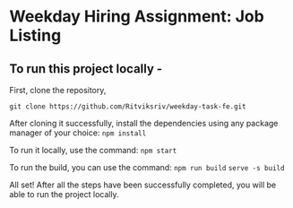 # Weekday Hiring Assignment: Job Listing

## To run this project locally -


First, clone the repository,

    git clone https://github.com/Ritviksriv/weekday-task-fe.git

After cloning it successfully, install the dependencies using any package manager of your choice:
    `npm install`

To run it locally, use the command:
    `npm start`

To run the build, you can use the command:
    `npm run build`
    `serve -s build`


All set! After all the steps have been successfully completed, you will be able to run the project locally.
